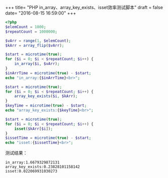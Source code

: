 +++
title= "PHP in_array、array_key_exists、isset效率测试脚本"
draft = false
date= "2016-08-15 16:59:00"
+++

```php
<?php
$elemCount = 1000;
$repeatCount = 1000000;

$vArr = range(1, $elemCount);
$kArr = array_flip($vArr);

$start = microtime(true);
for ($i = 0; $i < $repeatCount; $i++) {
    in_array($i, $vArr);
}
$inArrTime = microtime(true) - $start;
echo "in_array:{$inArrTime}<br>";

$start = microtime(true);
for ($i = 0; $i < $repeatCount; $i++) {
    array_key_exists($i, $kArr);
}
$keyTime = microtime(true) - $start;
echo "array_key_exists:{$keyTime}<br>";

$start = microtime(true);
for ($i = 0; $i < $repeatCount; $i++) {
    isset($kArr[$i]);
}
$issetTime = microtime(true) - $start;
echo "isset:{$issetTime}<br>";
```

测试结果：

```
in_array:1.6679329872131
array_key_exists:0.23828101158142
isset:0.022069931030273
```
